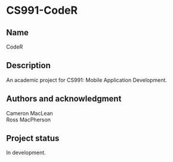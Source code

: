 # CS991-CodeR


## Name
CodeR

## Description
An academic project for CS991: Mobile Application Development. 

## Authors and acknowledgment
Cameron MacLean <br />
Ross MacPherson <br />

## Project status
In development.
